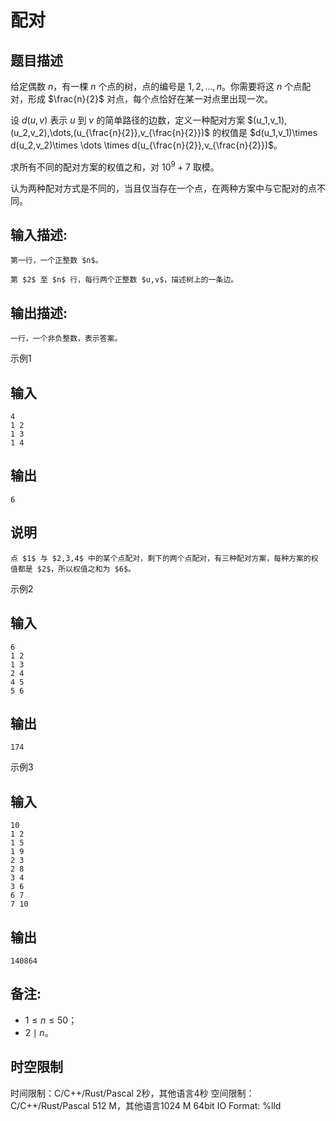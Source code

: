 # 配对

## 题目描述

给定偶数 $n$，有一棵 $n$ 个点的树，点的编号是 $1,2,\dots,n$。你需要将这 $n$ 个点配对，形成 $\frac{n}{2}$ 对点，每个点恰好在某一对点里出现一次。 

设 $d(u,v)$ 表示 $u$ 到 $v$ 的简单路径的边数，定义一种配对方案 $(u_1,v_1),(u_2,v_2),\dots,(u_{\frac{n}{2}},v_{\frac{n}{2}})$ 的权值是 $d(u_1,v_1)\times d(u_2,v_2)\times \dots \times d(u_{\frac{n}{2}},v_{\frac{n}{2}})$。 

求所有不同的配对方案的权值之和，对 $10^9+7$ 取模。 

认为两种配对方式是不同的，当且仅当存在一个点，在两种方案中与它配对的点不同。 

## 输入描述:
    
    
    第一行，一个正整数 $n$。
    
    第 $2$ 至 $n$ 行，每行两个正整数 $u,v$，描述树上的一条边。

## 输出描述:
    
    
    一行，一个非负整数，表示答案。

示例1 

## 输入
    
    
    4
    1 2
    1 3
    1 4

## 输出
    
    
    6

## 说明
    
    
    点 $1$ 与 $2,3,4$ 中的某个点配对，剩下的两个点配对，有三种配对方案，每种方案的权值都是 $2$，所以权值之和为 $6$。

示例2 

## 输入
    
    
    6
    1 2
    1 3
    2 4
    4 5
    5 6

## 输出
    
    
    174

示例3 

## 输入
    
    
    10
    1 2
    1 5
    1 9
    2 3
    2 8
    3 4
    3 6
    6 7
    7 10

## 输出
    
    
    140864

## 备注:

  * $1\le n\le 50$；
  * $2\mid n$。




## 时空限制

时间限制：C/C++/Rust/Pascal 2秒，其他语言4秒
空间限制：C/C++/Rust/Pascal 512 M，其他语言1024 M
64bit IO Format: %lld